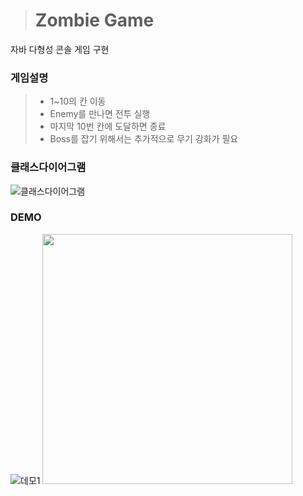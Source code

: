 > # Zombie Game

자바 다형성 콘솔 게임 구현

### 게임설명
> - 1~10의 칸 이동
> - Enemy를 만나면 전투 실행
> - 마지막 10번 칸에 도달하면 종료
> - Boss를 잡기 위해서는 추가적으로 무기 강화가 필요

### 클래스다이어그램
![클래스다이어그램]()

### DEMO
![데모1]()
<img src ="" width="400">